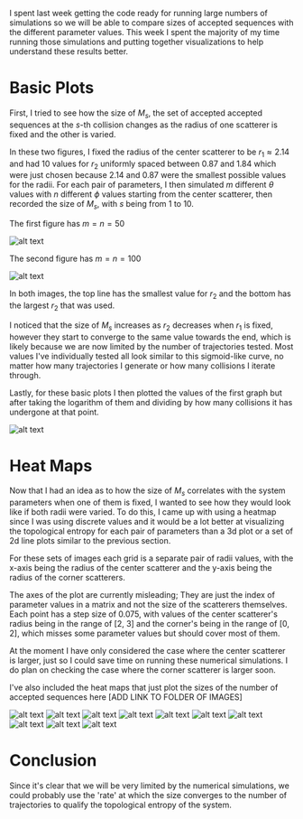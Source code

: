<!-- TO INCLUDE 
- Animation of how size of accepted sequences change for each set of parameters as number of collisions increases
    - Include both unmodified values and logarithmic ones
-->

I spent last week getting the code ready for running large numbers of simulations so we will be able to compare sizes of accepted sequences with the different parameter values.
This week I spent the majority of my time running those simulations and putting together visualizations to help understand these results better.

# Basic Plots

First, I tried to see how the size of $M_s$, the set of accepted accepted sequences at the $s$-th collision changes as the radius of one scatterer is fixed and the other is varied.

In these two figures, I fixed the radius of the center scatterer to be $r_1\approx 2.14$ and had 10 values for $r_2$ uniformly spaced between $0.87$ and $1.84$ which were just chosen because $2.14$ and $0.87$ were the smallest possible values for the radii. For each pair of parameters, I then simulated $m$ different $\theta$ values with $n$ different $\phi$ values starting from the center scatterer, then recorded the size of $M_s$, with $s$ being from 1 to 10.

The first figure has $m=n=50$

![alt text](images/fixed_r1_mn50.png)

The second figure has $m=n=100$

![alt text](images/fixed_r1_mn100.png)

In both images, the top line has the smallest value for $r_2$ and the bottom has the largest $r_2$ that was used.

I noticed that the size of $M_s$ increases as $r_2$ decreases when $r_1$ is fixed, however they start to converge to the same value towards the end, which is likely because we are now limited by the number of trajectories tested. Most values I've individually tested all look similar to this sigmoid-like curve, no matter how many trajectories I generate or how many collisions I iterate through.

Lastly, for these basic plots I then plotted the values of the first graph but after taking the logarithm of them and dividing by how many collisions it has undergone at that point.

![alt text](images/fixed_r1_mn50_topologicalentropy.png)

# Heat Maps

Now that I had an idea as to how the size of $M_s$ correlates with the system parameters when one of them is fixed, I wanted to see how they would look like if both radii were varied. To do this, I came up with using a heatmap since I was using discrete values and it would be a lot better at visualizing the topological entropy for each pair of parameters than a 3d plot or a set of 2d line plots similar to the previous section.

For these sets of images each grid is a separate pair of radii values, with the x-axis being the radius of the center scatterer and the y-axis being the radius of the corner scatterers. 

The axes of the plot are currently misleading; They are just the index of parameter values in a matrix and not the size of the scatterers themselves. Each point has a step size of 0.075, with values of the center scatterer's radius being in the range of [2, 3] and the corner's being in the range of [0, 2], which misses some parameter values but should cover most of them.

At the moment I have only considered the case where the center scatterer is larger, just so I could save time on running these numerical simulations. I do plan on checking the case where the corner scatterer is larger soon.

I've also included the heat maps that just plot the sizes of the number of accepted sequences here [ADD LINK TO FOLDER OF IMAGES]

![alt text](images/heatmaps_log_divided_mn50_dx05/s1.png)
![alt text](images/heatmaps_log_divided_mn50_dx05/s2.png)
![alt text](images/heatmaps_log_divided_mn50_dx05/s3.png)
![alt text](images/heatmaps_log_divided_mn50_dx05/s4.png)
![alt text](images/heatmaps_log_divided_mn50_dx05/s5.png)
![alt text](images/heatmaps_log_divided_mn50_dx05/s6.png)
![alt text](images/heatmaps_log_divided_mn50_dx05/s7.png)
![alt text](images/heatmaps_log_divided_mn50_dx05/s8.png)
![alt text](images/heatmaps_log_divided_mn50_dx05/s9.png)
![alt text](images/heatmaps_log_divided_mn50_dx05/s10.png)

# Conclusion

Since it's clear that we will be very limited by the numerical simulations, we could probably use the 'rate' at which the size converges to the number of trajectories to qualify the topological entropy of the system.

